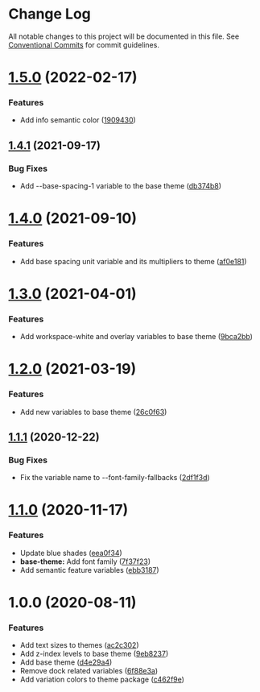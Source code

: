 # Change Log

All notable changes to this project will be documented in this file.
See [Conventional Commits](https://conventionalcommits.org) for commit guidelines.

# [1.5.0](https://github.com/Talkdesk/cobalt/compare/@cobalt/theme-base@1.4.1...@cobalt/theme-base@1.5.0) (2022-02-17)


### Features

* Add info semantic color ([1909430](https://github.com/Talkdesk/cobalt/commit/19094304b13abb5c7170b7dd74a8422d65f39e85))





## [1.4.1](https://github.com/Talkdesk/cobalt/compare/@cobalt/theme-base@1.4.0...@cobalt/theme-base@1.4.1) (2021-09-17)


### Bug Fixes

* Add --base-spacing-1 variable to the base theme ([db374b8](https://github.com/Talkdesk/cobalt/commit/db374b85f97019f72a302d1d075684ab28b7998a))





# [1.4.0](https://github.com/Talkdesk/cobalt/compare/@cobalt/theme-base@1.3.0...@cobalt/theme-base@1.4.0) (2021-09-10)


### Features

* Add base spacing unit variable and its multipliers to theme ([af0e181](https://github.com/Talkdesk/cobalt/commit/af0e18133a4fb231c8b1c46ddb47d4499fcd2b69))





# [1.3.0](https://github.com/Talkdesk/cobalt/compare/@cobalt/theme-base@1.2.0...@cobalt/theme-base@1.3.0) (2021-04-01)


### Features

* Add workspace-white and overlay variables to base theme ([9bca2bb](https://github.com/Talkdesk/cobalt/commit/9bca2bb4f8576c0749bdad8c315552e3b298d31d))





# [1.2.0](https://github.com/Talkdesk/cobalt/compare/@cobalt/theme-base@1.1.1...@cobalt/theme-base@1.2.0) (2021-03-19)


### Features

* Add new variables to base theme ([26c0f63](https://github.com/Talkdesk/cobalt/commit/26c0f63aeb9dff816099743a6aff6ddd0aa85fed))





## [1.1.1](https://github.com/Talkdesk/cobalt/compare/@cobalt/theme-base@1.1.0...@cobalt/theme-base@1.1.1) (2020-12-22)


### Bug Fixes

* Fix the variable name to --font-family-fallbacks ([2df1f3d](https://github.com/Talkdesk/cobalt/commit/2df1f3d5ddbdd2e37db973bef9c265a9dcfbe842))





# [1.1.0](https://github.com/Talkdesk/cobalt/compare/@cobalt/theme-base@1.0.0...@cobalt/theme-base@1.1.0) (2020-11-17)


### Features

* Update blue shades ([eea0f34](https://github.com/Talkdesk/cobalt/commit/eea0f345280b80badc3438fed3ec00e0f0e4f259))
* **base-theme:** Add font family ([7f37f23](https://github.com/Talkdesk/cobalt/commit/7f37f238275d06d4162ebf08011d58af5ba75e6d))
* Add semantic feature variables ([ebb3187](https://github.com/Talkdesk/cobalt/commit/ebb31877ac5fe7cab515b97752a48a85c2e7bd25))





# 1.0.0 (2020-08-11)


### Features

* Add text sizes to themes ([ac2c302](https://github.com/Talkdesk/cobalt/commit/ac2c302bb571be9385de3f1b04e69dee621a34bd))
* Add z-index levels to base theme ([9eb8237](https://github.com/Talkdesk/cobalt/commit/9eb8237971e4bcdfafed6b5537c689b370f76cf4))
* Add base theme ([d4e29a4](https://github.com/Talkdesk/cobalt/commit/d4e29a49a3402367fcec2b4be18f8bbc19958362))
* Remove dock related variables ([6f88e3a](https://github.com/Talkdesk/cobalt/commit/6f88e3abb98beddc36ad0f25c1b42959c6ec7a0a))
* Add variation colors to theme package ([c462f9e](https://github.com/Talkdesk/cobalt/commit/c462f9e86e279941e490a50c673ae186cdc243d5))
